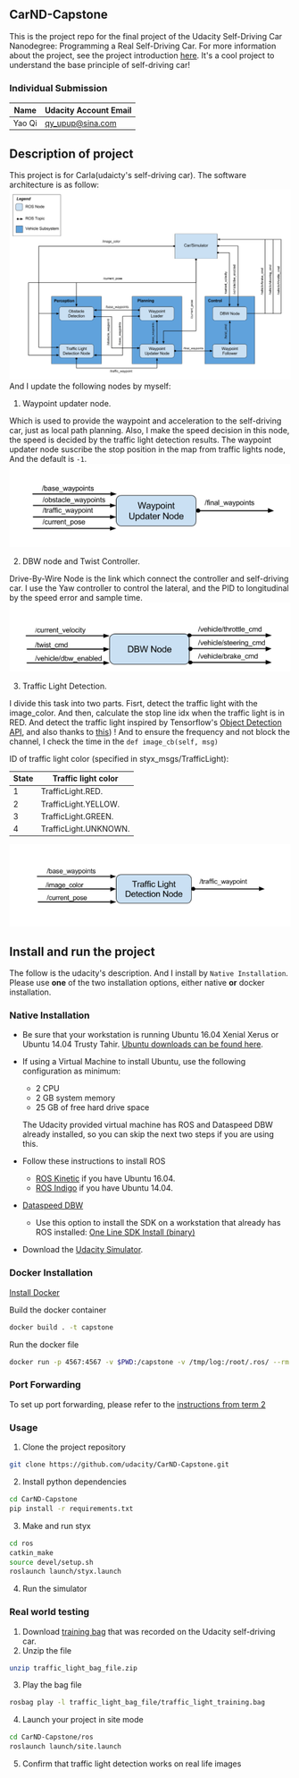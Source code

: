 ## CarND-Capstone
This is the project repo for the final project of the Udacity Self-Driving Car Nanodegree: Programming a Real Self-Driving Car. For more information about the project, see the project introduction [here](https://classroom.udacity.com/nanodegrees/nd013/parts/6047fe34-d93c-4f50-8336-b70ef10cb4b2/modules/e1a23b06-329a-4684-a717-ad476f0d8dff/lessons/462c933d-9f24-42d3-8bdc-a08a5fc866e4/concepts/5ab4b122-83e6-436d-850f-9f4d26627fd9). It's a cool project to understand the base principle of self-driving car!

### Individual Submission

Name 	| Udacity Account Email
------- | ---------------------
Yao Qi  | qy_upup@sina.com

## Description of project
This project is for Carla(udaicty's self-driving car). The software architecture is as follow:
![alt-text][software_arch]
And I update the following nodes by myself:
1. Waypoint updater node.

Which is used to provide the waypoint and acceleration to the self-driving car, just as local path planning. Also, I make the speed decision in this node, the speed is decided by the traffic light detection results. The waypoint updater node suscribe the stop position in the map from traffic lights node, And the default is `-1`.
![alt-text][waypoint_update_node]

2. DBW node and Twist Controller.

Drive-By-Wire Node is the link which connect the controller and self-driving car. I use the Yaw controller to control the lateral, and the PID to longitudinal by the speed error and sample time.
![alt-text][dbw_node]

3. Traffic Light Detection.

I divide this task into two parts. Fisrt, detect the traffic light with the image_color. And then, calculate the stop line idx when the traffic light is in RED.
And detect the traffic light inspired by Tensorflow's [Object Detection API](https://github.com/tensorflow/models/tree/master/research/object_detection), and also thanks to [this](https://github.com/coldKnight/TrafficLight_Detection-TensorFlowAPI)) ! And to ensure the frequency and not block the channel, I check the time in the `def image_cb(self, msg)`

ID of traffic light color (specified in styx_msgs/TrafficLight):

State | Traffic light color
---- | -------------------------
1 | TrafficLight.RED.
2 | TrafficLight.YELLOW.
3 | TrafficLight.GREEN.
4 | TrafficLight.UNKNOWN.

![alt-text][traffic_detect_node]

## Install and run the project
The follow is the udacity's description. And I install by `Native Installation`.
Please use **one** of the two installation options, either native **or** docker installation.

### Native Installation

* Be sure that your workstation is running Ubuntu 16.04 Xenial Xerus or Ubuntu 14.04 Trusty Tahir. [Ubuntu downloads can be found here](https://www.ubuntu.com/download/desktop).
* If using a Virtual Machine to install Ubuntu, use the following configuration as minimum:
  * 2 CPU
  * 2 GB system memory
  * 25 GB of free hard drive space

  The Udacity provided virtual machine has ROS and Dataspeed DBW already installed, so you can skip the next two steps if you are using this.

* Follow these instructions to install ROS
  * [ROS Kinetic](http://wiki.ros.org/kinetic/Installation/Ubuntu) if you have Ubuntu 16.04.
  * [ROS Indigo](http://wiki.ros.org/indigo/Installation/Ubuntu) if you have Ubuntu 14.04.
* [Dataspeed DBW](https://bitbucket.org/DataspeedInc/dbw_mkz_ros)
  * Use this option to install the SDK on a workstation that already has ROS installed: [One Line SDK Install (binary)](https://bitbucket.org/DataspeedInc/dbw_mkz_ros/src/81e63fcc335d7b64139d7482017d6a97b405e250/ROS_SETUP.md?fileviewer=file-view-default)
* Download the [Udacity Simulator](https://github.com/udacity/CarND-Capstone/releases).

### Docker Installation
[Install Docker](https://docs.docker.com/engine/installation/)

Build the docker container
```bash
docker build . -t capstone
```

Run the docker file
```bash
docker run -p 4567:4567 -v $PWD:/capstone -v /tmp/log:/root/.ros/ --rm -it capstone
```

### Port Forwarding
To set up port forwarding, please refer to the [instructions from term 2](https://classroom.udacity.com/nanodegrees/nd013/parts/40f38239-66b6-46ec-ae68-03afd8a601c8/modules/0949fca6-b379-42af-a919-ee50aa304e6a/lessons/f758c44c-5e40-4e01-93b5-1a82aa4e044f/concepts/16cf4a78-4fc7-49e1-8621-3450ca938b77)

### Usage

1. Clone the project repository
```bash
git clone https://github.com/udacity/CarND-Capstone.git
```

2. Install python dependencies
```bash
cd CarND-Capstone
pip install -r requirements.txt
```
3. Make and run styx
```bash
cd ros
catkin_make
source devel/setup.sh
roslaunch launch/styx.launch
```
4. Run the simulator

### Real world testing
1. Download [training bag](https://s3-us-west-1.amazonaws.com/udacity-selfdrivingcar/traffic_light_bag_file.zip) that was recorded on the Udacity self-driving car.
2. Unzip the file
```bash
unzip traffic_light_bag_file.zip
```
3. Play the bag file
```bash
rosbag play -l traffic_light_bag_file/traffic_light_training.bag
```
4. Launch your project in site mode
```bash
cd CarND-Capstone/ros
roslaunch launch/site.launch
```
5. Confirm that traffic light detection works on real life images



[//]: # (Image References)
[software_arch]: ./imgs/software.png
[dbw_node]: ./imgs/dbw_node.png
[traffic_detect_node]: ./imgs/traffic_detect_node.png
[waypoint_update_node]: ./imgs/waypoint_update_node.png
